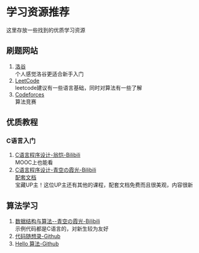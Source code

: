 # 学习资源推荐
这里存放一些找到的优质学习资源

## 刷题网站
1. [洛谷](https://www.luogu.com.cn/)<br>
个人感觉洛谷更适合新手入门
2. [LeetCode](https://leetcode.cn/)<br>
leetcode建议有一些语言基础，同时对算法有一些了解
3. [Codeforces](https://codeforces.com/)<br>
算法竞赛

## 优质教程

### C语言入门
1. [C语言程序设计-翁恺-Bilibili](https://www.bilibili.com/video/BV1dr4y1n7vA)<br>
MOOC上也能看
2. [C语言程序设计-青空の霞光-Bilibili](https://www.bilibili.com/video/BV1Cr4y137os)<br>
[配套文档](https://www.itbaima.cn/document)<br>
宝藏UP主！这位UP主还有其他的课程，配套文档免费而且很美观，内容很新

## 算法学习
1. [数据结构与算法--青空の霞光-Bilibili](https://www.bilibili.com/video/BV13W4y127Ey)<br>
示例代码都是C语言的，对新生较为友好
2. [代码随想录-Github](https://github.com/youngyangyang04/leetcode-master)
3. [Hello 算法-Github](https://github.com/krahets/hello-algo)